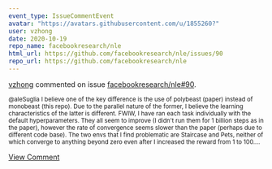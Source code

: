 ```yaml
---
event_type: IssueCommentEvent
avatar: "https://avatars.githubusercontent.com/u/1855260?"
user: vzhong
date: 2020-10-19
repo_name: facebookresearch/nle
html_url: https://github.com/facebookresearch/nle/issues/90
repo_url: https://github.com/facebookresearch/nle
---
```


<a href='https://github.com/vzhong' target='_blank'>vzhong</a> commented on issue <a href='https://github.com/facebookresearch/nle/issues/90' target='_blank'>facebookresearch/nle#90</a>.

<small>@aleSuglia I believe one of the key difference is the use of polybeast (paper) instead of monobeast (this repo). Due to the parallel nature of the former, I believe the learning characteristics of the latter is different. FWIW, I have ran each task individually with the default hyperparameters. They all seem to improve (I didn't run them for 1 billion steps as in the paper), however the rate of convergence seems slower than the paper (perhaps due to different code base). The two envs that I find problematic are Staircase and Pets, neither of which converge to anything beyond zero even after I increased the reward from 1 to 100....</small>

<a href='https://github.com/facebookresearch/nle/issues/90' target='_blank'>View Comment</a>